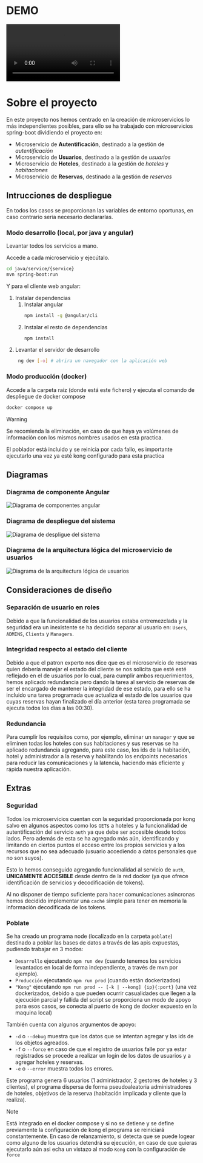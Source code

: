 # DEMO

![Video demostración](DBCS_FINAL.mp4)

# Sobre el proyecto

En este proyecto nos hemos centrado en la creación de microservicios lo más independientes posibles, para ello se ha trabajado con microservicios spring-boot dividiendo el proyecto en:

- Microservicio de **Autentificación**, destinado a la gestión de _autentificación_
- Microservicio de **Usuarios**, destinado a la gestión de _usuarios_
- Microservicio de **Hoteles**, destinado a la gestión de _hoteles_ y _habitaciones_
- Microservicio de **Reservas**, destinado a la gestión de _reservas_

## Intrucciones de despliegue

En todos los casos se proporcionan las variables de entorno oportunas, en caso contrario sería necesario declararlas.

### Modo desarrollo (local, por java y angular)

Levantar todos los servicios a mano.

Accede a cada microservicio y ejecútalo.

```bash
cd java/service/{service}
mvn spring-boot:run
```

Y para el cliente web angular:

1. Instalar dependencias
   1. Instalar angular
      ```bash
      npm install -g @angular/cli
      ```
   2. Instalar el resto de dependencias
      ```bash
      npm install
      ```
2. Levantar el servidor de desarrollo
   ```bash
    ng dev [-o] # abrira un navegador con la aplicación web
   ```

### Modo producción (docker)

Accede a la carpeta raíz (donde está este fichero) y ejecuta el comando de despliegue de docker compose

```bash
docker compose up
```

> [!warning]
> Se recomienda la eliminación, en caso de que haya ya volúmenes de información con los mismos nombres usados en esta practica.
>
> El poblador está incluido y se reinicia por cada fallo, es importante ejecutarlo una vez ya esté kong configurado para esta practica

## Diagramas

### Diagrama de componente Angular

![Diagrama de componentes angular](./diagramas/Angular.svg)

### Diagrama de despliegue del sistema

![Diagrama de despligue del sistema](./diagramas/despliegue.png)

### Diagrama de la arquitectura lógica del microservicio de usuarios

![Diagrama de la arquitectura lógica de usuarios](./diagramas/User.svg)

## Consideraciones de diseño

### Separación de usuario en roles

Debido a que la funcionalidad de los usuarios estaba entremezclada y la seguridad era un inexistente se ha decidido separar al usuario en: `Users`, `ADMINS`, `Clients` y `Managers`.

### Integridad respecto al estado del cliente

Debido a que el patron experto nos dice que es el microservicio de reservas quien debería manejar el estado del cliente se nos solicita que esté esté reflejado en el de usuarios por lo cual, para cumplir ambos requerimientos, hemos aplicado redundancia pero dando la tarea al servicio de reservas de ser el encargado de mantener la integridad de ese estado, para ello se ha incluido una tarea programada que actualiza el estado de los usuarios que cuyas reservas hayan finalizado el día anterior (esta tarea programada se ejecuta todos los dias a las 00:30).

### Redundancia

Para cumplir los requisitos como, por ejemplo, eliminar un `manager` y que se eliminen todas los hoteles con sus habitaciones y sus reservas se ha aplicado redundancia agregando, para este caso, los ids de la habitación, hotel y administrador a la reserva y habilitando los endpoints necesarios para reducir las comunicaciones y la latencia, haciendo más eficiente y rápida nuestra aplicación.

## Extras

### Seguridad

Todos los microservicios cuentan con la seguridad proporcionada por kong salvo en algunos aspectos como los `GET`s a hoteles y la funcionalidad de autentificación del servicio `auth` ya que debe ser accesible desde todos lados. Pero además de esta se ha agregado más aún, identificando y limitando en ciertos puntos el acceso entre los propios servicios y a los recursos que no sea adecuado (usuario accediendo a datos personales que no son suyos).

Esto lo hemos conseguido agregando funcionalidad al servicio de `auth`, **UNICAMENTE ACCESIBLE** desde dentro de la red docker (ya que ofrece identificación de servicios y decodificación de tokens).

Al no disponer de tiempo suficiente para hacer comunicaciones asincronas hemos decidido implementar una `caché` simple para tener en memoria la información decodificada de los tokens.

### Poblate

Se ha creado un programa node (localizado en la carpeta `poblate`) destinado a poblar las bases de datos a través de las apis expuestas, pudiendo trabajar en 3 modos:

- `Desarrollo` ejecutando `npm run dev` (cuando tenemos los servicios levantados en local de forma independiente, a través de mvn por ejemplo).
- `Producción` ejecutando `npm run prod` (cuando están dockerizados)
- `"Kong"` ejecutando `npm run prod -- [-k | --kong] {ip}{:port}` (una vez dockerizados, debido a que pueden ocurrir casualidades que llegen a la ejecución parcial y fallida del script se proporciona un modo de apoyo para esos casos, se conecta al puerto de kong de docker expuesto en la maquina local)

También cuenta con algunos argumentos de apoyo:

- `-d` o `--debug` muestra que los datos que se intentan agregar y las ids de los objetos agreados.
- `-f` o `--force` en caso de que el registro de usuarios falle por ya estar registrados se procede a realizar un login de los datos de usuarios y a agregar hoteles y reservas.
- `-e` o `--error` muestra todos los errores.

Este programa genera 6 usuarios (1 administrador, 2 gestores de hoteles y 3 clientes), el programa dispersa de forma pseudoaleatoria administradores de hoteles, objetivos de la reserva (habitación implicada y cliente que la realiza).

> [!note]
> Está integrado en el docker compose y si no se detiene y se define previamente la configuración de kong el programa se reiniciará constantemente.
> En caso de relanzamiento, si detecta que se puede logear como alguno de los usuarios detendrá su ejecución, en caso de que quieras ejecutarlo aún asi echa un vistazo al modo `Kong` con la configuración de `force`
